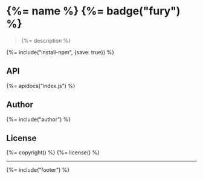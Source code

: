 # {%= name %} {%= badge("fury") %}

> {%= description %}

{%= include("install-npm", {save: true}) %}

## API
{%= apidocs("index.js") %}

## Author
{%= include("author") %}

## License
{%= copyright() %}
{%= license() %}

***

{%= include("footer") %}